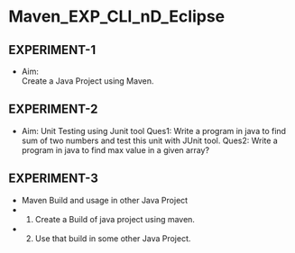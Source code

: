 # Maven_EXP_CLI_nD_Eclipse


## EXPERIMENT-1
 
* Aim:  
 Create a Java Project using Maven.

## EXPERIMENT-2

*  Aim:     Unit  Testing  using  Junit  tool
Ques1: Write a program in java to find sum of two numbers and test this unit with JUnit tool.
Ques2:  Write a program in java to find max value in a given array?

## EXPERIMENT-3
* Maven Build and usage in other Java Project
* 1. Create a Build of java project using maven. 
* 2. Use that build in some other Java Project.
